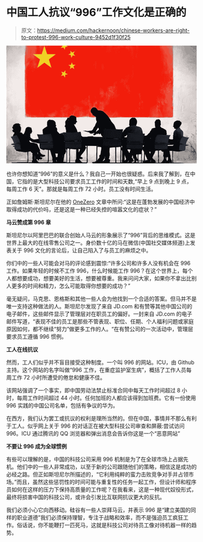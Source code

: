 # 中国工人抗议“996”工作文化是正确的

> 原文：<https://medium.com/hackernoon/chinese-workers-are-right-to-protest-996-work-culture-9452d1f30f25>

![](img/35e942f90e7970d75b9178fa3eaec8d5.png)

也许你想知道“996”的意义是什么？我自己一开始也很疑惑。后来我了解到，在中国，它指的是大型科技公司要求员工工作的时间和天数,“早上 9 点到晚上 9 点，每周工作 6 天”。那就是每周工作 72 小时。员工没有时间生活。

正如詹姆斯·斯坦尼尔在他的 [OneZero](https://onezero.medium.com/the-rebellion-against-chinas-996-culture-b5b21b6a92c0) 文章中所问:“这是在蓬勃发展的中国经济中取得成功的代价吗，还是这是一种已经失控的喧嚣文化的症状？”

**马云赞成第 996 章**

斯坦尼尔以阿里巴巴的联合创始人马云的形象展示了“996”背后的思维模式。这是世界上最大的在线零售公司之一。身价数十亿的马在微信(中国社交媒体频道)上发表关于 996 文化的言论后，让自己陷入了与员工的麻烦之中。

你们中的一些人可能会对马的评论感到震惊:“许多公司和许多人没有机会在 996 工作。如果年轻的时候不工作 996，什么时候能工作 996？在这个世界上，每个人都想要成功，想要美好的生活，想要被尊重。我来问问大家，如果你不拿出比别人更多的时间和精力，怎么可能取得你想要的成功？”

毫无疑问，马克思、恩格斯和其他一些人会为他找到一个合适的答案。但马并不是唯一支持这种做法的人。斯坦尼尔发现了来自 JD.com 和有赞等其他中国公司的电子邮件，这些邮件显示了管理层对在职员工的偏好。一封来自 JD.com 的电子邮件写道，“表现不佳的员工是那些不管表现、职位、任期、个人福利问题或家庭原因如何，都不继续“努力”做更多工作的人。“在有赞公司的一次活动中，管理层要求员工遵循 996 惯例。

**工人在线抗议**

然而，工人们似乎并不盲目接受这种制度。一个叫 996 的网站。ICU，由 Github 主持。这个网站的名字叫做“996 工作，在重症监护室生病”，概括了工作人员每周工作 72 小时所遭受的倦怠和健康不佳。

该网站强调了一个事实，即中国劳动法禁止标准合同中每天工作时间超过 8 小时，每周工作时间超过 44 小时。任何加班的人都应该得到加班费。它有一份使用 996 实践的中国公司名单，包括有争议的华为。

在西方，我们认为罢工或抗议的权利是理所当然的。但在中国，事情并不那么有利于工人。似乎网上关于 996 的对话正在被大型科技公司审查和屏蔽:尝试访问 996。ICU 通过腾讯的 QQ 浏览器和弹出消息会告诉你这是一个“恶意网站”

**不要让 996 成为全球惯例**

有些可以理解的是，中国的科技公司采用 996 机制是为了在全球市场上占据先机。他们中的一些人非常成功，以至于新的公司跟随他们的策略，相信这是成功的必经之路。但正如斯坦尼尔所描述的，“它利用纯粹的蛮力击败竞争对手并占领市场。”而且，虽然这些惩罚性的时间可能与重复性的任务一起工作，但设计师和程序员如何在这样的压力下保持高质量的工作呢？在我看来，这是一种现代奴役形式，最终将损害中国的科技公司，或许会引发比互联网抗议更大的反抗。

我们必须小心它向西移动。硅谷有一些人崇拜马云，并表示 996 是“建立美国的同样的职业道德”我们必须保持理智，专注于战略和效率，而不是强迫员工疯狂工作。俗话说，你不能鞭打一匹死马，这就是科技公司对待员工像对待机器一样的趋势。